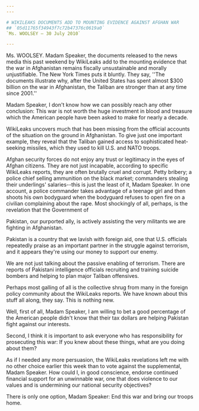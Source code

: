 ```yaml
---
---

# WIKILEAKS DOCUMENTS ADD TO MOUNTING EVIDENCE AGAINST AFGHAN WAR
## `05d11765f34943f7c72b47376c0619a0`
`Ms. WOOLSEY — 30 July 2010`

---
```



Ms. WOOLSEY. Madam Speaker, the documents released to the news media 
this past weekend by WikiLeaks add to the mounting evidence that the 
war in Afghanistan remains fiscally unsustainable and morally 
unjustifiable. The New York Times puts it bluntly. They say, ''The 
documents illustrate why, after the United States has spent almost $300 
billion on the war in Afghanistan, the Taliban are stronger than at any 
time since 2001.''

Madam Speaker, I don't know how we can possibly reach any other 
conclusion: This war is not worth the huge investment in blood and 
treasure which the American people have been asked to make for nearly a 
decade.

WikiLeaks uncovers much that has been missing from the official 
accounts of the situation on the ground in Afghanistan. To give just 
one important example, they reveal that the Taliban gained access to 
sophisticated heat-seeking missiles, which they used to kill U.S. and 
NATO troops.

Afghan security forces do not enjoy any trust or legitimacy in the 
eyes of Afghan citizens. They are not just incapable, according to 
specific WikiLeaks reports, they are often brutally cruel and corrupt. 
Petty bribery; a police chief selling ammunition on the black market; 
commanders stealing their underlings' salaries--this is just the least 
of it, Madam Speaker. In one account, a police commander takes 
advantage of a teenage girl and then shoots his own bodyguard when the 
bodyguard refuses to open fire on a civilian complaining about the 
rape. Most shockingly of all, perhaps, is the revelation that the 
Government of


Pakistan, our purported ally, is actively assisting the very militants 
we are fighting in Afghanistan.

Pakistan is a country that we lavish with foreign aid, one that U.S. 
officials repeatedly praise as an important partner in the struggle 
against terrorism, and it appears they're using our money to support 
our enemy.

We are not just talking about the passive enabling of terrorism. 
There are reports of Pakistani intelligence officials recruiting and 
training suicide bombers and helping to plan major Taliban offensives.

Perhaps most galling of all is the collective shrug from many in the 
foreign policy community about the WikiLeaks reports. We have known 
about this stuff all along, they say. This is nothing new.

Well, first of all, Madam Speaker, I am willing to bet a good 
percentage of the American people didn't know that their tax dollars 
are helping Pakistan fight against our interests.

Second, I think it is important to ask everyone who has 
responsibility for prosecuting this war: If you knew about these 
things, what are you doing about them?

As if I needed any more persuasion, the WikiLeaks revelations left me 
with no other choice earlier this week than to vote against the 
supplemental, Madam Speaker. How could I, in good conscience, endorse 
continued financial support for an unwinnable war, one that does 
violence to our values and is undermining our national security 
objectives?

There is only one option, Madam Speaker: End this war and bring our 
troops home.
